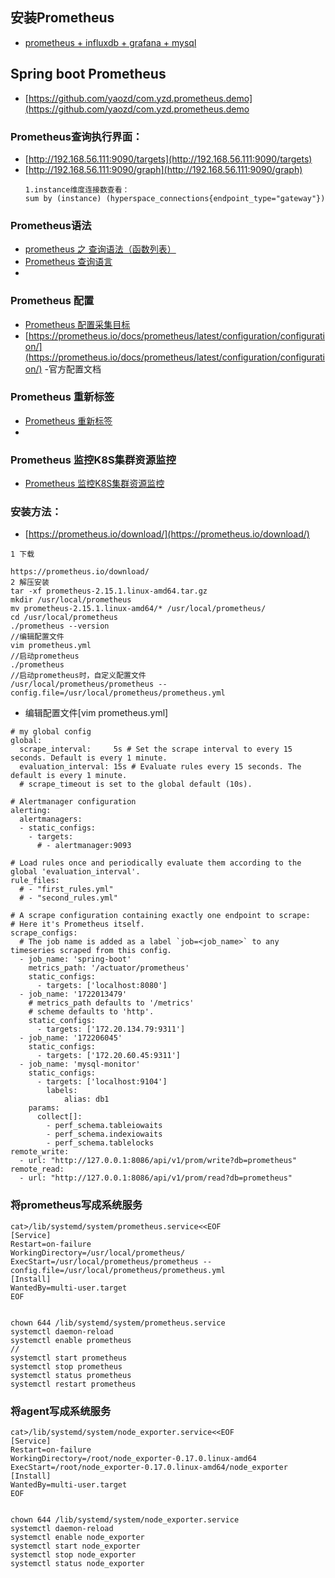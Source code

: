 ## 安装Prometheus
- [prometheus + influxdb + grafana + mysql](https://www.cnblogs.com/cheyunhua/p/11376756.html)
## Spring boot Prometheus
- [https://github.com/yaozd/com.yzd.prometheus.demo](https://github.com/yaozd/com.yzd.prometheus.demo

### Prometheus查询执行界面：
- [http://192.168.56.111:9090/targets](http://192.168.56.111:9090/targets)
- [http://192.168.56.111:9090/graph](http://192.168.56.111:9090/graph)
  ```
  1.instance维度连接数查看：
  sum by (instance) (hyperspace_connections{endpoint_type="gateway"})
  ```
### Prometheus语法
- [prometheus 之 查询语法（函数列表）](https://blog.csdn.net/qq_25934401/article/details/84561512)
- [Prometheus 查询语言](https://www.jianshu.com/p/3bdc4cfa08da)
- []()
### Prometheus 配置
- [Prometheus 配置采集目标](https://www.cnblogs.com/xiangsikai/p/11288858.html)
- [https://prometheus.io/docs/prometheus/latest/configuration/configuration/](https://prometheus.io/docs/prometheus/latest/configuration/configuration/) -官方配置文档
### Prometheus 重新标签
- [Prometheus 重新标签](https://www.cnblogs.com/xiangsikai/p/11288927.html)
- []()
 
### Prometheus 监控K8S集群资源监控
- [Prometheus 监控K8S集群资源监控](https://www.cnblogs.com/xiangsikai/p/11432919.html)
### 安装方法：
- [https://prometheus.io/download/](https://prometheus.io/download/)
```
1 下载 

https://prometheus.io/download/
2 解压安装
tar -xf prometheus-2.15.1.linux-amd64.tar.gz 
mkdir /usr/local/prometheus
mv prometheus-2.15.1.linux-amd64/* /usr/local/prometheus/
cd /usr/local/prometheus
./prometheus --version
//编辑配置文件
vim prometheus.yml
//启动prometheus
./prometheus
//启动prometheus时，自定义配置文件
/usr/local/prometheus/prometheus --config.file=/usr/local/prometheus/prometheus.yml
```
- 编辑配置文件[vim prometheus.yml]
```
# my global config
global:
  scrape_interval:     5s # Set the scrape interval to every 15 seconds. Default is every 1 minute.
  evaluation_interval: 15s # Evaluate rules every 15 seconds. The default is every 1 minute.
  # scrape_timeout is set to the global default (10s).

# Alertmanager configuration
alerting:
  alertmanagers:
  - static_configs:
    - targets:
      # - alertmanager:9093

# Load rules once and periodically evaluate them according to the global 'evaluation_interval'.
rule_files:
  # - "first_rules.yml"
  # - "second_rules.yml"

# A scrape configuration containing exactly one endpoint to scrape:
# Here it's Prometheus itself.
scrape_configs:
  # The job name is added as a label `job=<job_name>` to any timeseries scraped from this config.
  - job_name: 'spring-boot'
    metrics_path: '/actuator/prometheus'
    static_configs:
      - targets: ['localhost:8080']
  - job_name: '1722013479'
    # metrics_path defaults to '/metrics'
    # scheme defaults to 'http'.
    static_configs:
      - targets: ['172.20.134.79:9311']
  - job_name: '172206045'
    static_configs:
      - targets: ['172.20.60.45:9311']
  - job_name: 'mysql-monitor'
    static_configs:
      - targets: ['localhost:9104']
        labels:
            alias: db1
    params:
      collect[]:
        - perf_schema.tableiowaits
        - perf_schema.indexiowaits
        - perf_schema.tablelocks
remote_write:
  - url: "http://127.0.0.1:8086/api/v1/prom/write?db=prometheus"
remote_read:
  - url: "http://127.0.0.1:8086/api/v1/prom/read?db=prometheus"
```
### 将prometheus写成系统服务
```
cat>/lib/systemd/system/prometheus.service<<EOF
[Service]
Restart=on-failure
WorkingDirectory=/usr/local/prometheus/
ExecStart=/usr/local/prometheus/prometheus --config.file=/usr/local/prometheus/prometheus.yml
[Install]
WantedBy=multi-user.target
EOF


chown 644 /lib/systemd/system/prometheus.service
systemctl daemon-reload
systemctl enable prometheus
//
systemctl start prometheus
systemctl stop prometheus
systemctl status prometheus
systemctl restart prometheus
```
### 将agent写成系统服务
```
cat>/lib/systemd/system/node_exporter.service<<EOF
[Service]
Restart=on-failure
WorkingDirectory=/root/node_exporter-0.17.0.linux-amd64
ExecStart=/root/node_exporter-0.17.0.linux-amd64/node_exporter
[Install]
WantedBy=multi-user.target
EOF


chown 644 /lib/systemd/system/node_exporter.service
systemctl daemon-reload
systemctl enable node_exporter
systemctl start node_exporter
systemctl stop node_exporter
systemctl status node_exporter
```